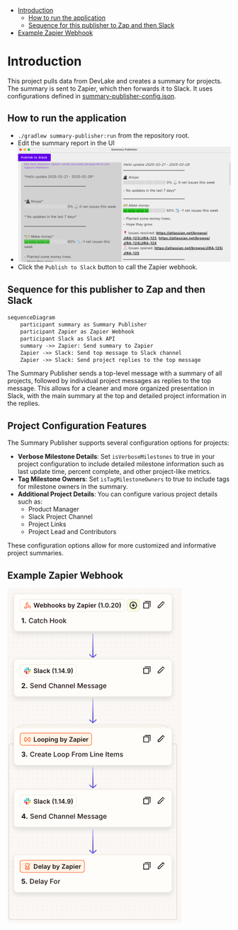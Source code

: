 - [Introduction](#introduction)
    - [How to run the application](#how-to-run-the-application)
    - [Sequence for this publisher to Zap and then Slack](#sequence-for-this-publisher-to-zap-and-then-slack)
- [Example Zapier Webhook](#example-zapier-webhook)

# Introduction

This project pulls data from DevLake and creates a summary for projects. The summary is sent to Zapier, which then
forwards it to Slack. It uses configurations defined
in [summary-publisher-config.json](../README.md#summary-publisher-config).

## How to run the application

* `./gradlew summary-publisher:run` from the repository root.
* Edit the summary report in the UI
* ![Summary publisher](./readme-images/summary-publisher-ui.png)
* Click the `Publish to Slack` button to call the Zapier webhook.

## Sequence for this publisher to Zap and then Slack

```mermaid
sequenceDiagram
    participant summary as Summary Publisher
    participant Zapier as Zapier Webhook
    participant Slack as Slack API
    summary ->> Zapier: Send summary to Zapier
    Zapier ->> Slack: Send top message to Slack channel
    Zapier ->> Slack: Send project replies to the top message
```

The Summary Publisher sends a top-level message with a summary of all projects, followed by individual project messages as replies to the top message. This allows for a cleaner and more organized presentation in Slack, with the main summary at the top and detailed project information in the replies.

## Project Configuration Features

The Summary Publisher supports several configuration options for projects:

* **Verbose Milestone Details**: Set `isVerboseMilestones` to true in your project configuration to include detailed milestone information such as last update time, percent complete, and other project-like metrics.
* **Tag Milestone Owners**: Set `isTagMilestoneOwners` to true to include tags for milestone owners in the summary.
* **Additional Project Details**: You can configure various project details such as:
  * Product Manager
  * Slack Project Channel
  * Project Links
  * Project Lead and Contributors

These configuration options allow for more customized and informative project summaries.

## Example Zapier Webhook

![Zapier publish to Slack using threaded replies](./readme-images/summary-threaded-webhook.png)
